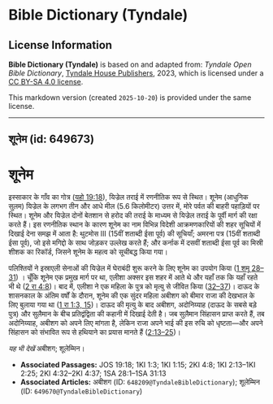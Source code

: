 # Bible Dictionary (Tyndale)

## License Information

**Bible Dictionary (Tyndale)** is based on and adapted from: _Tyndale Open Bible Dictionary_, [Tyndale House Publishers](https://tyndaleopenresources.com/), 2023, which is licensed under a [CC BY-SA 4.0 license](https://creativecommons.org/licenses/by-sa/4.0/legalcode.en).

This markdown version (created `2025-10-20`) is provided under the same license.



--------------------------------

## शूनेम (id: 649673)

शूनेम
=====

इस्साकार के गाँव का गोत्र ([यहो 19:18](https://ref.ly/Josh19:18)), यिज्रेल तराई में रणनीतिक रूप से स्थित। शूनेम (आधुनिक सुलम) यिज्रेल के लगभग तीन और आधे मील (5\.6 किलोमीटर) उत्तर में, मोरे पर्वत की बाहरी पहाड़ियों पर स्थित। शूनेम और यिज्रेल दोनों बेतशान से हरोद की तराई के माध्यम से यिज्रेल तराई के पूर्वी मार्ग की रक्षा करते हैं। इस रणनीतिक स्थान के कारण शूनेम का नाम विभिन्न विदेशी आक्रमणकारियों की शहर सूचियों में दिखाई देना समझ में आता है: थुटमोस III (15वीं शताब्दी ईसा पूर्व) की सूचियाँ; अमरना पत्र (15वीं शताब्दी ईसा पूर्व), जो इसे मगिद्दो के साथ जोड़कर उल्लेख करते हैं; और कर्नाक में दसवीं शताब्दी ईसा पूर्व का मिस्री शीशक का रिकॉर्ड, जिसने शूनेम के महत्व को सूचीबद्ध किया गया।

पलिश्तियों ने इस्राएली सेनाओं की यिज्रेल में घेराबंदी शुरू करने के लिए शूनेम का उपयोग किया ([1 शमू 28–31](https://ref.ly/1Sam28:1-1Sam31:13)) । चूँकि शूनेम एक प्रमुख मार्ग पर था, एलीशा अक्सर इस शहर में आते थे और यहाँ तक कि यहाँ रहते भी थे ([2 रा 4:8](https://ref.ly/2Kgs4:8))। बाद में, एलीशा ने एक महिला के पुत्र को मृत्यु से जीवित किया ([32–37](https://ref.ly/2Kgs4:32-2Kgs4:37))। दाऊद के शासनकाल के अंतिम वर्षों के दौरान, शूनेम की एक सुंदर महिला अबीशग को बीमार राजा की देखभाल के लिए बुलाया गया था ([1 रा 1:3, 15](https://ref.ly/1Kgs1:3,1Kgs1:15))। दाऊद की मृत्यु के बाद अबीशग, अदोनिय्याह (दाऊद के सबसे बड़े पुत्र) और सुलैमान के बीच प्रतिद्वंद्विता की कहानी में दिखाई देती है। जब सुलैमान सिंहासन प्राप्त करते हैं, तब अदोनिय्याह, अबीशग को अपने लिए मांगता है, लेकिन राजा अपने भाई की इस रुचि को धृष्टता—और अपने सिंहासन को संभावित रूप से हथियाने का प्रयास मानते हैं ([2:13–25](https://ref.ly/1Kgs2:13-1Kgs2:25))।

*यह भी देखें* अबीशग; शूलेम्मिन।

* **Associated Passages:** JOS 19:18; 1KI 1:3; 1KI 1:15; 2KI 4:8; 1KI 2:13–1KI 2:25; 2KI 4:32–2KI 4:37; 1SA 28:1–1SA 31:13
* **Associated Articles:** अबीशग (ID: `648209@TyndaleBibleDictionary`); शूलेम्मिन (ID: `649670@TyndaleBibleDictionary`)

